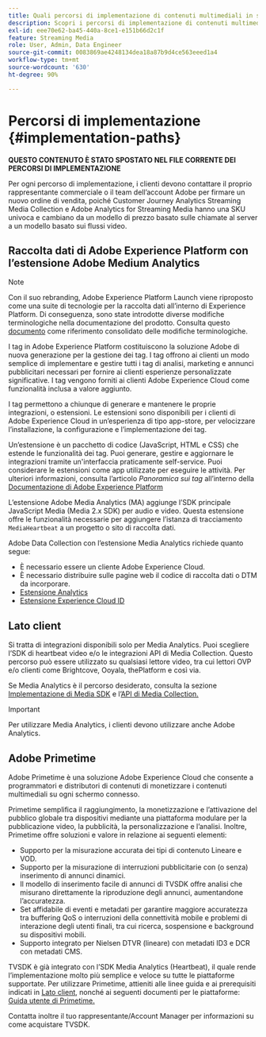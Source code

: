 ```yaml
---
title: Quali percorsi di implementazione di contenuti multimediali in streaming sono disponibili?
description: Scopri i percorsi di implementazione di contenuti multimediali in streaming di Adobe, inclusa la raccolta dati di Adobe Experience Platform.
exl-id: eee70e62-ba45-440a-8ce1-e151b66d2c1f
feature: Streaming Media
role: User, Admin, Data Engineer
source-git-commit: 0083869ae4248134dea18a87b9d4ce563eeed1a4
workflow-type: tm+mt
source-wordcount: '630'
ht-degree: 90%

---
```


# Percorsi di implementazione {#implementation-paths}

**QUESTO CONTENUTO È STATO SPOSTATO NEL FILE CORRENTE DEI PERCORSI DI IMPLEMENTAZIONE**

Per ogni percorso di implementazione, i clienti devono contattare il proprio rappresentante commerciale o il team dell’account Adobe per firmare un nuovo ordine di vendita, poiché Customer Journey Analytics Streaming Media Collection e Adobe Analytics for Streaming Media hanno una SKU univoca e cambiano da un modello di prezzo basato sulle chiamate al server a un modello basato sui flussi video.

## Raccolta dati di Adobe Experience Platform con l’estensione Adobe Medium Analytics

>[!NOTE]
>Con il suo rebranding, Adobe Experience Platform Launch viene riproposto come una suite di tecnologie per la raccolta dati all’interno di Experience Platform. Di conseguenza, sono state introdotte diverse modifiche terminologiche nella documentazione del prodotto. Consulta questo [documento](https://experienceleague.adobe.com/docs/experience-platform/tags/term-updates.html?lang=it) come riferimento consolidato delle modifiche terminologiche.


I tag in Adobe Experience Platform costituiscono la soluzione Adobe di nuova generazione per la gestione dei tag. I tag offrono ai clienti un modo semplice di implementare e gestire tutti i tag di analisi, marketing e annunci pubblicitari necessari per fornire ai clienti esperienze personalizzate significative. I tag vengono forniti ai clienti Adobe Experience Cloud come funzionalità inclusa a valore aggiunto.

I tag permettono a chiunque di generare e mantenere le proprie integrazioni, o estensioni. Le estensioni sono disponibili per i clienti di Adobe Experience Cloud in un’esperienza di tipo app-store, per velocizzare l’installazione, la configurazione e l’implementazione dei tag.

Un’estensione è un pacchetto di codice (JavaScript, HTML e CSS) che estende le funzionalità dei tag. Puoi generare, gestire e aggiornare le integrazioni tramite un&#39;interfaccia praticamente self-service. Puoi considerare le estensioni come app utilizzate per eseguire le attività. Per ulteriori informazioni, consulta l’articolo *Panoramica sui tag* all’interno della [Documentazione di Adobe Experience Platform](https://experienceleague.adobe.com/docs/experience-platform/tags/home.html?lang=it)

L’estensione Adobe Media Analytics (MA) aggiunge l’SDK principale JavaScript Media (Media 2.x SDK) per audio e video. Questa estensione offre le funzionalità necessarie per aggiungere l’istanza di tracciamento `MediaHeartbeat` a un progetto o sito di raccolta dati.

Adobe Data Collection con l’estensione Media Analytics richiede quanto segue:
* È necessario essere un cliente Adobe Experience Cloud.
* È necessario distribuire sulle pagine web il codice di raccolta dati o DTM da incorporare.
* [Estensione Analytics](https://experienceleague.adobe.com/docs/experience-platform/tags/extensions/adobe/analytics/overview.html?lang=it)
* [Estensione Experience Cloud ID](https://experienceleague.adobe.com/docs/experience-platform/tags/extensions/adobe/id-service/overview.html?lang=it)


## Lato client 

Si tratta di integrazioni disponibili solo per Media Analytics. Puoi scegliere l’SDK di heartbeat video e/o le integrazioni API di Media Collection. Questo percorso può essere utilizzato su qualsiasi lettore video, tra cui lettori OVP e/o clienti come Brightcove, Ooyala, thePlatform e così via.

Se Media Analytics è il percorso desiderato, consulta la sezione [Implementazione di Media SDK](/help/legacy/setup/legacy-setup-overview.md) e l’[API di Media Collection.](/help/implementation/media-collection-api/mc-api-overview.md)

>[!IMPORTANT]
>Per utilizzare Media Analytics, i clienti devono utilizzare anche Adobe Analytics.

## Adobe Primetime

Adobe Primetime è una soluzione Adobe Experience Cloud che consente a programmatori e distributori di contenuti di monetizzare i contenuti multimediali su ogni schermo connesso.

Primetime semplifica il raggiungimento, la monetizzazione e l’attivazione del pubblico globale tra dispositivi mediante una piattaforma modulare per la pubblicazione video, la pubblicità, la personalizzazione e l’analisi. Inoltre, Primetime offre soluzioni e valore in relazione ai seguenti elementi:

* Supporto per la misurazione accurata dei tipi di contenuto Lineare e VOD.
* Supporto per la misurazione di interruzioni pubblicitarie con (o senza) inserimento di annunci dinamici.
* Il modello di inserimento facile di annunci di TVSDK offre analisi che misurano direttamente la riproduzione degli annunci, aumentandone l’accuratezza.
* Set affidabile di eventi e metadati per garantire maggiore accuratezza tra buffering QoS o interruzioni della connettività mobile e problemi di interazione degli utenti finali, tra cui ricerca, sospensione e background su dispositivi mobili.
* Supporto integrato per Nielsen DTVR (lineare) con metadati ID3 e DCR con metadati CMS.


TVSDK è già integrato con l’SDK Media Analytics (Heartbeat), il quale rende l’implementazione molto più semplice e veloce su tutte le piattaforme supportate. Per utilizzare Primetime, attieniti alle linee guida e ai prerequisiti indicati in [Lato client](/help/legacy/intro-to-ava/implementation-paths/client-side-path.md), nonché ai seguenti documenti per le piattaforme: [Guida utente di Primetime.](https://helpx.adobe.com/it/primetime/user-guide.html)

Contatta inoltre il tuo rappresentante/Account Manager per informazioni su come acquistare TVSDK.
